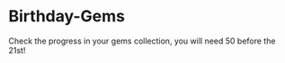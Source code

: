 # Birthday-Gems
Check the progress in your gems collection, you will need 50 before the 21st!


    
